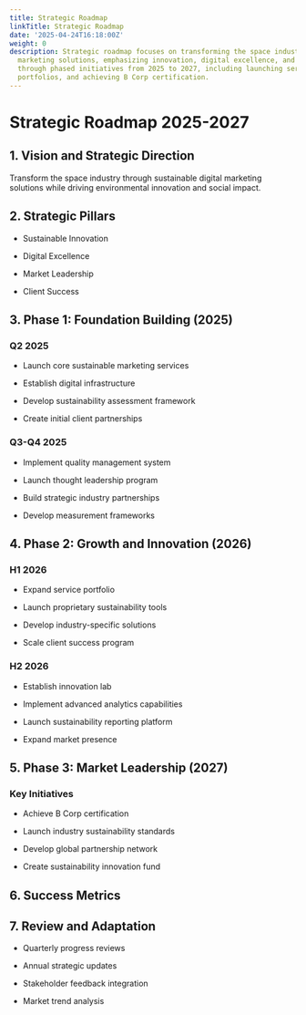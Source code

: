 ```yaml
---
title: Strategic Roadmap
linkTitle: Strategic Roadmap
date: '2025-04-24T16:18:00Z'
weight: 0
description: Strategic roadmap focuses on transforming the space industry with sustainable
  marketing solutions, emphasizing innovation, digital excellence, and client success
  through phased initiatives from 2025 to 2027, including launching services, expanding
  portfolios, and achieving B Corp certification.
---
```



# Strategic Roadmap 2025-2027

## 1. Vision and Strategic Direction

Transform the space industry through sustainable digital marketing solutions while driving environmental innovation and social impact.

## 2. Strategic Pillars

- Sustainable Innovation

- Digital Excellence

- Market Leadership

- Client Success

## 3. Phase 1: Foundation Building (2025)

### Q2 2025

- Launch core sustainable marketing services

- Establish digital infrastructure

- Develop sustainability assessment framework

- Create initial client partnerships

### Q3-Q4 2025

- Implement quality management system

- Launch thought leadership program

- Build strategic industry partnerships

- Develop measurement frameworks

## 4. Phase 2: Growth and Innovation (2026)

### H1 2026

- Expand service portfolio

- Launch proprietary sustainability tools

- Develop industry-specific solutions

- Scale client success program

### H2 2026

- Establish innovation lab

- Implement advanced analytics capabilities

- Launch sustainability reporting platform

- Expand market presence

## 5. Phase 3: Market Leadership (2027)

### Key Initiatives

- Achieve B Corp certification

- Launch industry sustainability standards

- Develop global partnership network

- Create sustainability innovation fund

## 6. Success Metrics

<!-- Unsupported block type: table -->

## 7. Review and Adaptation

- Quarterly progress reviews

- Annual strategic updates

- Stakeholder feedback integration

- Market trend analysis